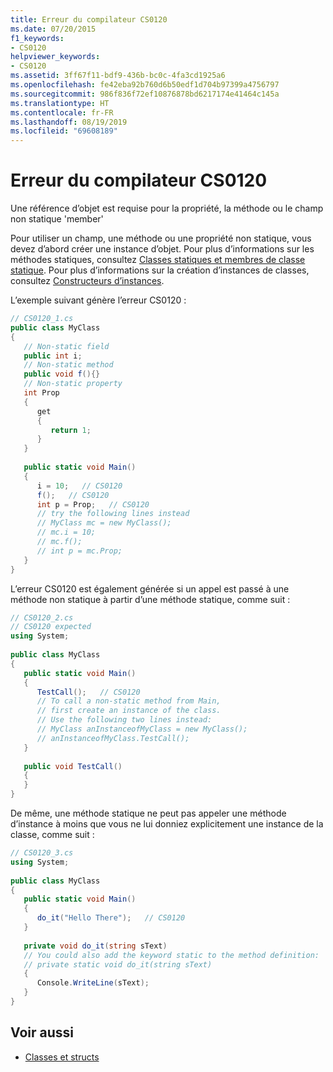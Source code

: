 ```yaml
---
title: Erreur du compilateur CS0120
ms.date: 07/20/2015
f1_keywords:
- CS0120
helpviewer_keywords:
- CS0120
ms.assetid: 3ff67f11-bdf9-436b-bc0c-4fa3cd1925a6
ms.openlocfilehash: fe42eba92b760d6b50edf1d704b97399a4756797
ms.sourcegitcommit: 986f836f72ef10876878bd6217174e41464c145a
ms.translationtype: HT
ms.contentlocale: fr-FR
ms.lasthandoff: 08/19/2019
ms.locfileid: "69608189"
---
```

# <a name="compiler-error-cs0120"></a>Erreur du compilateur CS0120

Une référence d’objet est requise pour la propriété, la méthode ou le champ non statique 'member'  
  
 Pour utiliser un champ, une méthode ou une propriété non statique, vous devez d’abord créer une instance d’objet. Pour plus d’informations sur les méthodes statiques, consultez [Classes statiques et membres de classe statique](../../programming-guide/classes-and-structs/static-classes-and-static-class-members.md). Pour plus d’informations sur la création d’instances de classes, consultez [Constructeurs d’instances](../../programming-guide/classes-and-structs/instance-constructors.md).  
  
 L’exemple suivant génère l’erreur CS0120 :  

```csharp
// CS0120_1.cs  
public class MyClass  
{  
   // Non-static field  
   public int i;
   // Non-static method  
   public void f(){}  
   // Non-static property  
   int Prop  
   {  
      get
      {  
         return 1;
      }  
   }  
  
   public static void Main()  
   {  
      i = 10;   // CS0120  
      f();   // CS0120  
      int p = Prop;   // CS0120  
      // try the following lines instead  
      // MyClass mc = new MyClass();  
      // mc.i = 10;  
      // mc.f();  
      // int p = mc.Prop;  
   }  
}  
```

 L’erreur CS0120 est également générée si un appel est passé à une méthode non statique à partir d’une méthode statique, comme suit :  

```csharp
// CS0120_2.cs  
// CS0120 expected  
using System;  
  
public class MyClass  
{  
   public static void Main()  
   {  
      TestCall();   // CS0120  
      // To call a non-static method from Main,  
      // first create an instance of the class.  
      // Use the following two lines instead:  
      // MyClass anInstanceofMyClass = new MyClass();  
      // anInstanceofMyClass.TestCall();  
   }  
  
   public void TestCall()  
   {  
   }  
}  
```

 De même, une méthode statique ne peut pas appeler une méthode d’instance à moins que vous ne lui donniez explicitement une instance de la classe, comme suit :  

```csharp
// CS0120_3.cs  
using System;  
  
public class MyClass  
{  
   public static void Main()  
   {  
      do_it("Hello There");   // CS0120  
   }  
  
   private void do_it(string sText)  
   // You could also add the keyword static to the method definition:  
   // private static void do_it(string sText)  
   {  
      Console.WriteLine(sText);  
   }  
}  
```

## <a name="see-also"></a>Voir aussi

- [Classes et structs](../../programming-guide/classes-and-structs/index.md)
